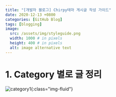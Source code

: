 ```yaml
---
title: "[개발자 블로그] Chirpy테마 게시글 작성 가이드"
date: 2020-12-13 +0800
categories: [GitHub Blog]
tags: [blogging]
image:
  src: /assets/img/styleguide.png
  width: 1000 # in pixels
  height: 400 # in pixels
  alt: image alternative text
---
```


# 1. Category 별로 글 정리

![category1](https://yeonghunko.github.io/assets/img/super_mini/category1.png){:class="img-fluid"}

```javascript

```

```javascript

```

```html

```

```css

```
